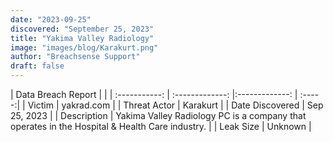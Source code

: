 ```yaml
---
date: "2023-09-25"
discovered: "September 25, 2023"
title: "Yakima Valley Radiology"
image: "images/blog/Karakurt.png"
author: "Breachsense Support"
draft: false
---
```


| Data Breach Report           |              | 
| :-----------: | :-------------:     |:-------------:    | :-----:|
| Victim      | yakrad.com      | 
| Threat Actor      | Karakurt      | 
| Date Discovered      | Sep 25, 2023      | 
| Description      | Yakima Valley Radiology PC is a company that operates in the Hospital & Health Care industry.      | 
| Leak Size      | Unknown      | 

